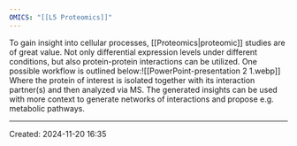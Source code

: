 ```yaml
---
OMICS: "[[L5 Proteomics]]"
---
```

To gain insight into cellular processes, [[Proteomics|proteomic]] studies are of great value. Not only differential expression levels under different conditions, but also protein-protein interactions can be utilized.
One possible workflow is outlined below:![[PowerPoint-presentation 2 1.webp]]
Where the protein of interest is isolated together with its interaction partner(s) and then analyzed via MS. The generated insights can be used with more context to generate networks of interactions and propose e.g. metabolic pathways.


---
Created: 2024-11-20 16:35